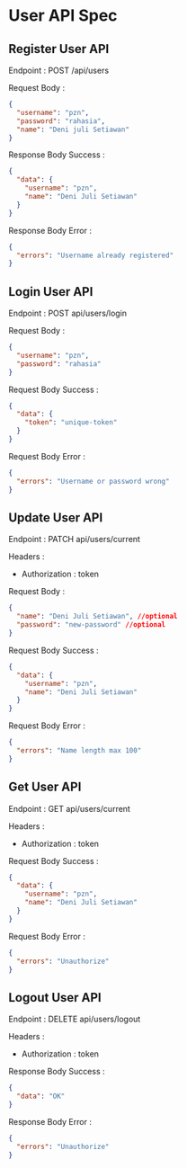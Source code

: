# User API Spec

## Register User API

Endpoint : POST /api/users

Request Body :

```json
{
  "username": "pzn",
  "password": "rahasia",
  "name": "Deni juli Setiawan"
}
```

Response Body Success :

```json
{
  "data": {
    "username": "pzn",
    "name": "Deni Juli Setiawan"
  }
}
```

Response Body Error :

```json
{
  "errors": "Username already registered"
}
```

## Login User API

Endpoint : POST api/users/login

Request Body :

```json
{
  "username": "pzn",
  "password": "rahasia"
}
```

Request Body Success :

```json
{
  "data": {
    "token": "unique-token"
  }
}
```

Request Body Error :

```json
{
  "errors": "Username or password wrong"
}
```

## Update User API

Endpoint : PATCH api/users/current

Headers :

- Authorization : token

Request Body :

```json
{
  "name": "Deni Juli Setiawan", //optional
  "password": "new-password" //optional
}
```

Request Body Success :

```json
{
  "data": {
    "username": "pzn",
    "name": "Deni Juli Setiawan"
  }
}
```

Request Body Error :

```json
{
  "errors": "Name length max 100"
}
```

## Get User API

Endpoint : GET api/users/current

Headers :

- Authorization : token

Request Body Success :

```json
{
  "data": {
    "username": "pzn",
    "name": "Deni Juli Setiawan"
  }
}
```

Request Body Error :

```json
{
  "errors": "Unauthorize"
}
```

## Logout User API

Endpoint : DELETE api/users/logout

Headers :

- Authorization : token

Response Body Success :

```json
{
  "data": "OK"
}
```

Response Body Error :

```json
{
  "errors": "Unauthorize"
}
```
